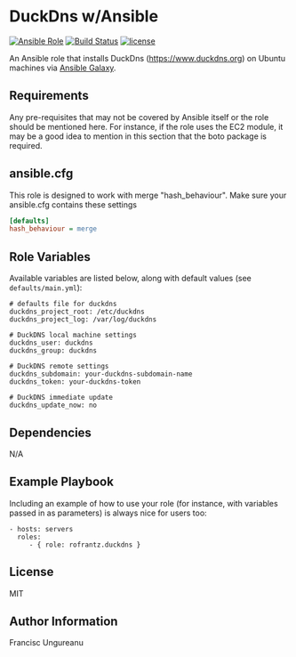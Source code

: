 DuckDns w/Ansible 
=========
[![Ansible Role](https://img.shields.io/ansible/role/20102.svg)](https://galaxy.ansible.com/rofrantz/duckdns/)
[![Build Status](https://travis-ci.org/rofrantz/ansible-role-duckdns.svg?branch=master)](https://travis-ci.org/rofrantz/ansible-role-duckdns)
[![license](https://img.shields.io/github/license/mashape/apistatus.svg)](https://galaxy.ansible.com/rofrantz/duckdns/)

An Ansible role that installs DuckDns (https://www.duckdns.org) on Ubuntu machines via [Ansible Galaxy](https://galaxy.ansible.com/).

Requirements
------------
Any pre-requisites that may not be covered by Ansible itself or the role should be mentioned here. For instance, if the role uses the EC2 module, it may be a good idea to mention in this section that the boto package is required.

## ansible.cfg
This role is designed to work with merge "hash\_behaviour". Make sure your
ansible.cfg contains these settings

```INI
[defaults]
hash_behaviour = merge
```

Role Variables
--------------
Available variables are listed below, along with default values (see `defaults/main.yml`):

    # defaults file for duckdns
    duckdns_project_root: /etc/duckdns
    duckdns_project_log: /var/log/duckdns
    
    # DuckDNS local machine settings
    duckdns_user: duckdns
    duckdns_group: duckdns
    
    # DuckDNS remote settings
    duckdns_subdomain: your-duckdns-subdomain-name
    duckdns_token: your-duckdns-token

    # DuckDNS immediate update
    duckdns_update_now: no

Dependencies
------------
N/A

Example Playbook
----------------
Including an example of how to use your role (for instance, with variables passed in as parameters) is always nice for users too:

    - hosts: servers
      roles:
         - { role: rofrantz.duckdns }

License
-------
MIT

Author Information
------------------
Francisc Ungureanu
